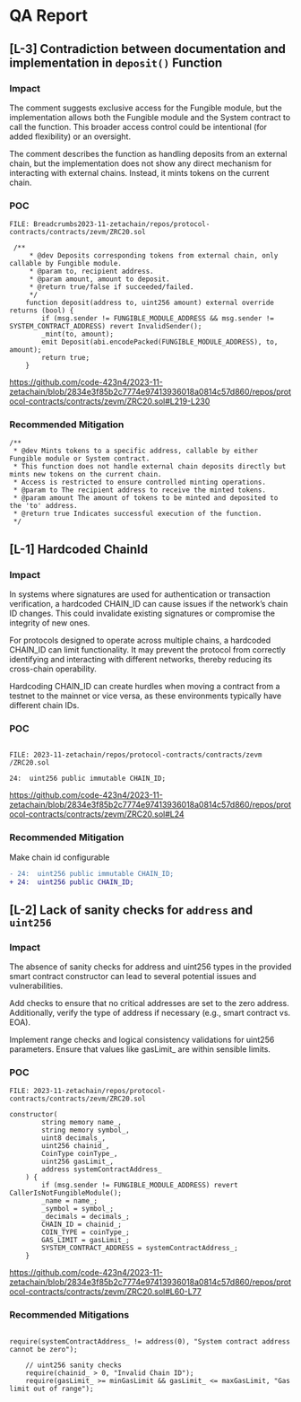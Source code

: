 # QA Report

##

## [L-3] Contradiction between documentation and implementation in ``deposit()`` Function

### Impact

The comment suggests exclusive access for the Fungible module, but the implementation allows both the Fungible module and the System contract to call the function. This broader access control could be intentional (for added flexibility) or an oversight.

The comment describes the function as handling deposits from an external chain, but the implementation does not show any direct mechanism for interacting with external chains. Instead, it mints tokens on the current chain.

### POC
```solidity
FILE: Breadcrumbs2023-11-zetachain/repos/protocol-contracts/contracts/zevm/ZRC20.sol

 /**
     * @dev Deposits corresponding tokens from external chain, only callable by Fungible module.
     * @param to, recipient address.
     * @param amount, amount to deposit.
     * @return true/false if succeeded/failed.
     */
    function deposit(address to, uint256 amount) external override returns (bool) {
        if (msg.sender != FUNGIBLE_MODULE_ADDRESS && msg.sender != SYSTEM_CONTRACT_ADDRESS) revert InvalidSender();
        _mint(to, amount);
        emit Deposit(abi.encodePacked(FUNGIBLE_MODULE_ADDRESS), to, amount);
        return true;
    }

```
https://github.com/code-423n4/2023-11-zetachain/blob/2834e3f85b2c7774e97413936018a0814c57d860/repos/protocol-contracts/contracts/zevm/ZRC20.sol#L219-L230

### Recommended Mitigation

```solidity
/**
 * @dev Mints tokens to a specific address, callable by either Fungible module or System contract.
 * This function does not handle external chain deposits directly but mints new tokens on the current chain.
 * Access is restricted to ensure controlled minting operations.
 * @param to The recipient address to receive the minted tokens.
 * @param amount The amount of tokens to be minted and deposited to the 'to' address.
 * @return true Indicates successful execution of the function.
 */

```


## [L-1] Hardcoded ChainId

### Impact
In systems where signatures are used for authentication or transaction verification, a hardcoded CHAIN_ID can cause issues if the network’s chain ID changes. This could invalidate existing signatures or compromise the integrity of new ones.

For protocols designed to operate across multiple chains, a hardcoded CHAIN_ID can limit functionality. It may prevent the protocol from correctly identifying and interacting with different networks, thereby reducing its cross-chain operability.

Hardcoding CHAIN_ID can create hurdles when moving a contract from a testnet to the mainnet or vice versa, as these environments typically have different chain IDs.

### POC

```solidity

FILE: 2023-11-zetachain/repos/protocol-contracts/contracts/zevm
/ZRC20.sol

24:  uint256 public immutable CHAIN_ID;

```
https://github.com/code-423n4/2023-11-zetachain/blob/2834e3f85b2c7774e97413936018a0814c57d860/repos/protocol-contracts/contracts/zevm/ZRC20.sol#L24

### Recommended Mitigation
Make chain id configurable 

```diff
- 24:  uint256 public immutable CHAIN_ID;
+ 24:  uint256 public CHAIN_ID;
```

##

## [L-2] Lack of sanity checks for ``address`` and ``uint256``

### Impact
The absence of sanity checks for address and uint256 types in the provided smart contract constructor can lead to several potential issues and vulnerabilities.

Add checks to ensure that no critical addresses are set to the zero address. Additionally, verify the type of address if necessary (e.g., smart contract vs. EOA).

Implement range checks and logical consistency validations for uint256 parameters. Ensure that values like gasLimit_ are within sensible limits.

### POC
```solidity
FILE: 2023-11-zetachain/repos/protocol-contracts/contracts/zevm/ZRC20.sol

constructor(
        string memory name_,
        string memory symbol_,
        uint8 decimals_,
        uint256 chainid_,
        CoinType coinType_,
        uint256 gasLimit_,
        address systemContractAddress_
    ) {
        if (msg.sender != FUNGIBLE_MODULE_ADDRESS) revert CallerIsNotFungibleModule();
        _name = name_;
        _symbol = symbol_;
        _decimals = decimals_;
        CHAIN_ID = chainid_;
        COIN_TYPE = coinType_;
        GAS_LIMIT = gasLimit_;
        SYSTEM_CONTRACT_ADDRESS = systemContractAddress_;
    }

```
https://github.com/code-423n4/2023-11-zetachain/blob/2834e3f85b2c7774e97413936018a0814c57d860/repos/protocol-contracts/contracts/zevm/ZRC20.sol#L60-L77

### Recommended Mitigations

```solidity

require(systemContractAddress_ != address(0), "System contract address cannot be zero");

    // uint256 sanity checks
    require(chainid_ > 0, "Invalid Chain ID");
    require(gasLimit_ >= minGasLimit && gasLimit_ <= maxGasLimit, "Gas limit out of range");

```





